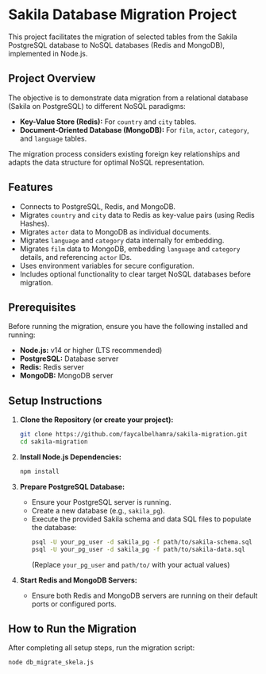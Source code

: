 # Sakila Database Migration Project

This project facilitates the migration of selected tables from the Sakila PostgreSQL database to NoSQL databases (Redis and MongoDB), implemented in Node.js.

## Project Overview

The objective is to demonstrate data migration from a relational database (Sakila on PostgreSQL) to different NoSQL paradigms:
* **Key-Value Store (Redis):** For `country` and `city` tables.
* **Document-Oriented Database (MongoDB):** For `film`, `actor`, `category`, and `language` tables.

The migration process considers existing foreign key relationships and adapts the data structure for optimal NoSQL representation.

## Features

* Connects to PostgreSQL, Redis, and MongoDB.
* Migrates `country` and `city` data to Redis as key-value pairs (using Redis Hashes).
* Migrates `actor` data to MongoDB as individual documents.
* Migrates `language` and `category` data internally for embedding.
* Migrates `film` data to MongoDB, embedding `language` and `category` details, and referencing `actor` IDs.
* Uses environment variables for secure configuration.
* Includes optional functionality to clear target NoSQL databases before migration.

## Prerequisites

Before running the migration, ensure you have the following installed and running:

* **Node.js:** v14 or higher (LTS recommended)
* **PostgreSQL:** Database server
* **Redis:** Redis server
* **MongoDB:** MongoDB server

## Setup Instructions

1.  **Clone the Repository (or create your project):**
    ```bash
    git clone https://github.com/faycalbelhamra/sakila-migration.git
    cd sakila-migration
    ```

2.  **Install Node.js Dependencies:**
    ```bash
    npm install
    ```

3.  **Prepare PostgreSQL Database:**
    * Ensure your PostgreSQL server is running.
    * Create a new database (e.g., `sakila_pg`).
    * Execute the provided Sakila schema and data SQL files to populate the database:
        ```bash
        psql -U your_pg_user -d sakila_pg -f path/to/sakila-schema.sql
        psql -U your_pg_user -d sakila_pg -f path/to/sakila-data.sql
        ```
        (Replace `your_pg_user` and `path/to/` with your actual values)

4.  **Start Redis and MongoDB Servers:**
    * Ensure both Redis and MongoDB servers are running on their default ports or configured ports.

## How to Run the Migration

After completing all setup steps, run the migration script:

```bash
node db_migrate_skela.js
```
